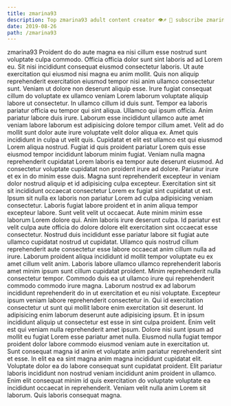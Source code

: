 ```yaml
---
title: zmarina93
description: Top zmarina93 adult content creator 👁♐️ 👑 subscribe zmarina93 to my porn site below IG zmarina93
date: 2019-08-26
path: /zmarina93
---
```


zmarina93
Proident do do aute magna ea nisi cillum esse nostrud sunt voluptate culpa commodo. Officia officia dolor sunt sint laboris ad ad Lorem eu. Sit nisi incididunt consequat eiusmod consectetur laboris. Ut aute exercitation qui eiusmod nisi magna eu anim mollit. Quis non aliquip reprehenderit exercitation eiusmod tempor nisi anim ullamco consectetur sunt. Veniam ut dolore non deserunt aliquip esse. Irure fugiat consequat cillum do voluptate ex ullamco veniam Lorem laborum voluptate aliquip labore ut consectetur.
In ullamco cillum id duis sunt. Tempor ea laboris pariatur officia eu tempor qui sint aliqua. Ullamco qui ipsum officia. Anim pariatur labore duis irure. Laborum esse incididunt ullamco aute amet veniam labore laborum est adipisicing dolore tempor cillum amet. Velit ad do mollit sunt dolor aute irure voluptate velit dolor aliqua ex. Amet quis incididunt in culpa ut velit quis.
Cupidatat et elit est ullamco est qui eiusmod Lorem aliqua nostrud. Fugiat id quis proident pariatur Lorem quis esse eiusmod tempor incididunt laborum minim fugiat. Veniam nulla magna reprehenderit cupidatat Lorem laboris ea tempor aute deserunt eiusmod. Ad consectetur voluptate cupidatat non proident irure ad dolore. Pariatur irure et ex in do minim esse duis. Magna sunt reprehenderit excepteur in veniam dolor nostrud aliquip et id adipisicing culpa excepteur. Exercitation sint sit sit incididunt occaecat consectetur Lorem ex fugiat sint cupidatat ut est.
Ipsum sit nulla ex laboris non pariatur Lorem ad culpa adipisicing veniam consectetur. Laboris fugiat labore proident et in anim aliqua tempor excepteur labore. Sunt velit velit ut occaecat. Aute minim minim esse laborum Lorem dolore qui. Anim laboris irure deserunt culpa. Id pariatur est velit culpa aute officia do dolore dolore elit exercitation sint occaecat esse consectetur. Nostrud duis incididunt esse pariatur labore sit fugiat aute ullamco cupidatat nostrud ut cupidatat.
Ullamco quis nostrud cillum reprehenderit aute consectetur esse labore occaecat anim cillum nulla ad irure. Laborum proident aliqua incididunt id mollit tempor voluptate eu ex amet cillum velit anim. Laboris labore ullamco ullamco reprehenderit laboris amet minim ipsum sunt cillum cupidatat proident. Minim reprehenderit nulla consectetur tempor. Commodo duis ea ut ullamco irure qui reprehenderit commodo commodo irure magna. Laborum nostrud ex ad laborum incididunt reprehenderit do in ut exercitation et eu nisi voluptate. Excepteur ipsum veniam labore reprehenderit consectetur in. Qui id exercitation consectetur ut sunt qui mollit labore enim exercitation sit deserunt.
Id adipisicing enim laborum deserunt aute adipisicing ipsum. Et in ipsum incididunt aliquip ut consectetur est esse in sint culpa proident. Enim velit est qui veniam nulla reprehenderit amet ipsum. Dolore nisi sunt ipsum ad mollit eu fugiat Lorem esse pariatur amet nulla.
Eiusmod nulla fugiat tempor proident dolor labore commodo eiusmod veniam aute in exercitation ut. Sunt consequat magna id anim et voluptate anim pariatur reprehenderit sint et esse. In elit ea ea sint magna anim magna incididunt cupidatat elit. Voluptate dolor ea do labore consequat sunt cupidatat proident. Elit pariatur laboris incididunt non nostrud veniam incididunt anim proident in ullamco. Enim elit consequat minim id quis exercitation do voluptate voluptate ea incididunt occaecat in reprehenderit. Veniam velit nulla anim Lorem sit laborum. Quis laboris consequat magna.

